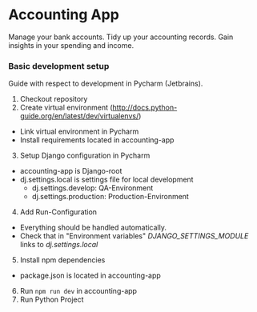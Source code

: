 # Accounting App

Manage your bank accounts. Tidy up your accounting records. Gain insights in your spending and income.

### Basic development setup

Guide with respect to development in Pycharm (Jetbrains).

1. Checkout repository
2. Create virtual environment (http://docs.python-guide.org/en/latest/dev/virtualenvs/)
  - Link virtual environment in Pycharm
  - Install requirements located in accounting-app
3. Setup Django configuration in Pycharm
  - accounting-app is Django-root
  - dj.settings.local is settings file for local development
    - dj.settings.develop: QA-Environment
    - dj.settings.production: Production-Environment
4. Add Run-Configuration
  - Everything should be handled automatically.
  - Check that in "Environment variables" *DJANGO_SETTINGS_MODULE* links to *dj.settings.local*
5. Install npm dependencies
  - package.json is located in accounting-app
6. Run ``npm run dev`` in accounting-app
7. Run Python Project